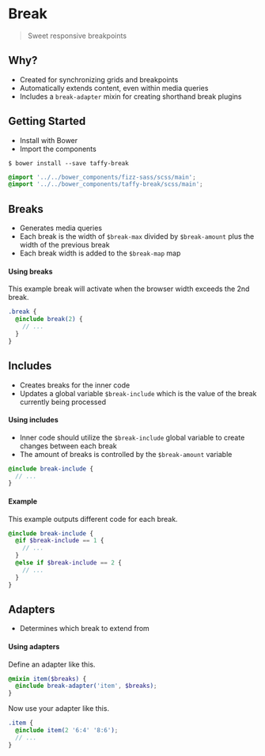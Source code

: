 Break
===

> Sweet responsive breakpoints

## Why?
+ Created for synchronizing grids and breakpoints
+ Automatically extends content, even within media queries
+ Includes a `break-adapter` mixin for creating shorthand break plugins

## Getting Started
+ Install with Bower
+ Import the components

```
$ bower install --save taffy-break
```

```scss
@import '../../bower_components/fizz-sass/scss/main';
@import '../../bower_components/taffy-break/scss/main';
```

## Breaks
+ Generates media queries
+ Each break is the width of `$break-max` divided by `$break-amount` plus the width of the previous break
+ Each break width is added to the `$break-map` map

#### Using breaks

This example break will activate when the browser width exceeds the 2nd break.

```scss
.break {
  @include break(2) {
    // ...
  }
}
```

## Includes
+ Creates breaks for the inner code
+ Updates a global variable `$break-include` which is the value of the break currently being processed

#### Using includes
+ Inner code should utilize the `$break-include` global variable to create changes between each break
+ The amount of breaks is controlled by the `$break-amount` variable

```scss
@include break-include {
  // ...
}
```

#### Example

This example outputs different code for each break.

```scss
@include break-include {
  @if $break-include == 1 {
    // ...
  }
  @else if $break-include == 2 {
    // ...
  }
}
```

## Adapters
+ Determines which break to extend from

#### Using adapters

Define an adapter like this.

```scss
@mixin item($breaks) {
  @include break-adapter('item', $breaks);
}
```

Now use your adapter like this.

```scss
.item {
  @include item(2 '6:4' '8:6');
  // ...
}
```
